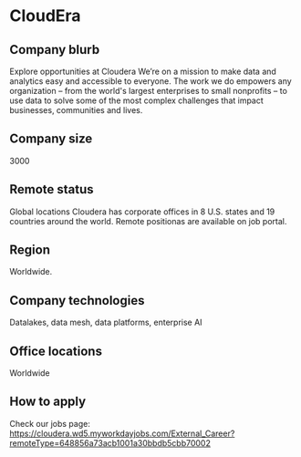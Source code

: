 # CloudEra

## Company blurb
Explore opportunities at Cloudera
We’re on a mission to make data and analytics easy and accessible to everyone. The work we do empowers any organization – from the world's largest enterprises to small nonprofits –  to use data to solve some of the most complex challenges that impact businesses, communities and lives.

## Company size
3000

## Remote status
Global locations
Cloudera has corporate offices in 8 U.S. states and 19 countries around the world.
Remote positionas are available on job portal.

## Region
Worldwide.

## Company technologies
Datalakes, data mesh, data platforms, enterprise AI

## Office locations
Worldwide

## How to apply
Check our jobs page: https://cloudera.wd5.myworkdayjobs.com/External_Career?remoteType=648856a73acb1001a30bbdb5cbb70002
